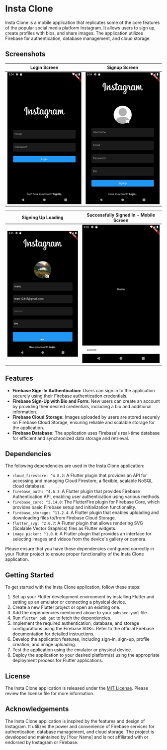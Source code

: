 # Insta Clone

Insta Clone is a mobile application that replicates some of the core features of the popular social media platform Instagram. It allows users to sign up, create profiles with bios, and share images. The application utilizes Firebase for authentication, database management, and cloud storage.

## Screenshots

| Login Screen | Signup Screen |
| :---: | :---: |
| ![Login Screen](https://github.com/Mr-Manpreet-Singh/instaclone/raw/main/github_readme_screenshots/login_screen.png) | ![Signup Screen](https://github.com/Mr-Manpreet-Singh/instaclone/raw/main/github_readme_screenshots/signup_screen.png) |

| Signing Up Loading | Successfully Signed In - Mobile Screen |
| :---: | :---: |
| ![Signing Up Loading](https://github.com/Mr-Manpreet-Singh/instaclone/raw/main/github_readme_screenshots/signingup_loading.png) | ![Successfully Signed In - Mobile Screen](https://github.com/Mr-Manpreet-Singh/instaclone/raw/main/github_readme_screenshots/successfully_signin_mobilescreen.png) |


## Features

- **Firebase Sign-In Authentication:** Users can sign in to the application securely using their Firebase authentication credentials.
- **Firebase Sign-Up with Bio and Form:** New users can create an account by providing their desired credentials, including a bio and additional information.
- **Firebase Cloud Storage:** Images uploaded by users are stored securely on Firebase Cloud Storage, ensuring reliable and scalable storage for the application.
- **Firebase Database:** The application uses Firebase's real-time database for efficient and synchronized data storage and retrieval.

## Dependencies

The following dependencies are used in the Insta Clone application:

- `cloud_firestore: ^4.8.2`: A Flutter plugin that provides an API for accessing and managing Cloud Firestore, a flexible, scalable NoSQL cloud database.
- `firebase_auth: ^4.6.3`: A Flutter plugin that provides Firebase Authentication API, enabling user authentication using various methods.
- `firebase_core: ^2.14.0`: The FlutterFire plugin for Firebase Core, which provides basic Firebase setup and initialization functionality.
- `firebase_storage: ^11.2.4`: A Flutter plugin that enables uploading and downloading files to/from Firebase Cloud Storage.
- `flutter_svg: ^2.0.7`: A Flutter plugin that allows rendering SVG (Scalable Vector Graphics) files as Flutter widgets.
- `image_picker: ^1.0.0`: A Flutter plugin that provides an interface for selecting images and videos from the device's gallery or camera.

Please ensure that you have these dependencies configured correctly in your Flutter project to ensure proper functionality of the Insta Clone application.

## Getting Started

To get started with the Insta Clone application, follow these steps:

1. Set up your Flutter development environment by installing Flutter and setting up an emulator or connecting a physical device.
2. Create a new Flutter project or open an existing one.
3. Add the dependencies mentioned above to your `pubspec.yaml` file.
4. Run `flutter pub get` to fetch the dependencies.
5. Implement the required authentication, database, and storage configurations using the Firebase SDKs. Refer to the official Firebase documentation for detailed instructions.
6. Develop the application features, including sign-in, sign-up, profile creation, and image uploading.
7. Test the application using the emulator or physical device.
8. Deploy the application to your desired platform(s) using the appropriate deployment process for Flutter applications.

## License

The Insta Clone application is released under the [MIT License](https://opensource.org/licenses/MIT). Please review the license file for more information.

## Acknowledgements

The Insta Clone application is inspired by the features and design of Instagram. It utilizes the power and convenience of Firebase services for authentication, database management, and cloud storage. The project is developed and maintained by [Your Name] and is not affiliated with or endorsed by Instagram or Firebase.
